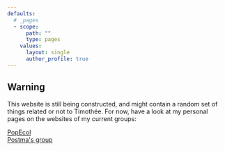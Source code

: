 ```yaml
---
defaults:
  # _pages
  - scope:
      path: ""
      type: pages
    values:
      layout: single
      author_profile: true
---
```


## Warning
This website is still being constructed, and might contain a random set of things related or not to Timothée.
For now, have a look at my personal pages on the websites of my current groups:


 <div markdown="0"><a href="http://www.popecol.org/team/timothee-bonnet/" class="btn btn-success">PopEcol</a></div>
 <div markdown="0"><a href="http://erikpostma.net/group.html#timothee" class="btn btn-info">Postma's group</a></div>
